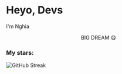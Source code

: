 # Heyo, Devs 
I'm Nghia

<p align="center">
  BIG DREAM 😋
  </p>

<!--  -->
### My stars:
<!-- ![Anurag's GitHub stats](https://github-readme-stats.vercel.app/api?username=nguyenhieunghia2001&show_icons=true&theme=radical) -->
<!-- <p align="center"> -->
<!-- ![](https://github-profile-summary-cards.vercel.app/api/cards/profile-details?username=nguyenhieunghia2001&theme=vue) -->
<!-- </p> -->
![GitHub Streak](http://github-readme-streak-stats.herokuapp.com?user=nguyenhieunghia2001&theme=gruvbox_duo)
